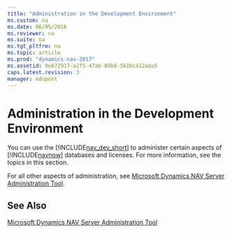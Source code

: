 ```yaml
---
title: "Administration in the Development Environment"
ms.custom: na
ms.date: 06/05/2016
ms.reviewer: na
ms.suite: na
ms.tgt_pltfrm: na
ms.topic: article
ms.prod: "dynamics-nav-2017"
ms.assetid: 9e672917-a2f5-47ab-89b8-5b16c412aea5
caps.latest.revision: 3
manager: edupont
---
```

# Administration in the Development Environment
You can use the [!INCLUDE[nav_dev_short](includes/nav_dev_short_md.md)] to administer certain aspects of [!INCLUDE[navnow](includes/navnow_md.md)] databases and licenses. For more information, see the topics in this section.  

 For all other aspects of administration, see [Microsoft Dynamics NAV Server Administration Tool](Microsoft-Dynamics-NAV-Server-Administration-Tool.md).  

## See Also  
 [Microsoft Dynamics NAV Server Administration Tool](Microsoft-Dynamics-NAV-Server-Administration-Tool.md)   
